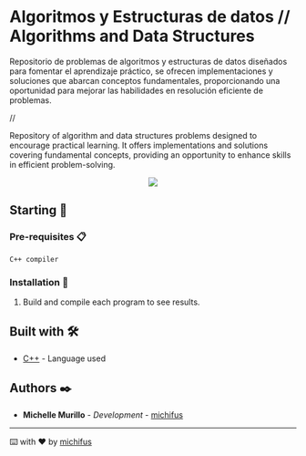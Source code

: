 # Algoritmos y Estructuras de datos // Algorithms and Data Structures

Repositorio de problemas de algoritmos y estructuras de datos diseñados para fomentar el aprendizaje práctico, se ofrecen implementaciones y soluciones que abarcan conceptos fundamentales, proporcionando una oportunidad para mejorar las habilidades en resolución eficiente de problemas.

//

Repository of algorithm and data structures problems designed to encourage practical learning. It offers implementations and solutions covering fundamental concepts, providing an opportunity to enhance skills in efficient problem-solving.

<p align="center">
 <img src="https://img.shields.io/badge/Status-Finished-pink">
</p>
   
## Starting 🚀


### Pre-requisites 📋

```
C++ compiler
```

### Installation 🔧
1. Build and compile each program to see results.

## Built with 🛠️

* [C++](#) - Language used

## Authors ✒️

* **Michelle Murillo** - *Development* - [michifus](https://github.com/michifus)

---
⌨️ with ❤️ by [michifus](https://github.com/michifus) 
